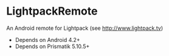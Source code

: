 LightpackRemote
===============

An Android remote for Lightpack (see http://www.lightpack.tv) 

- Depends on Android 4.2+
- Depends on Prismatik 5.10.5+

